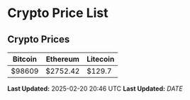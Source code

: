 # Crypto Price List

## Crypto Prices
| Bitcoin | Ethereum | Litecoin |
| ------- | -------- | -------- |
| $98609 | $2752.42 | $129.7 |
**Last Updated:** 2025-02-20 20:46 UTC
**Last Updated:** $DATE$
